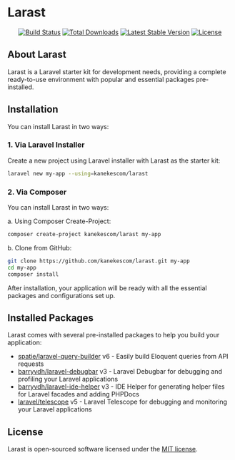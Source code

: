 # Larast

<p align="center">
<a href="https://github.com/kanekescom/larast/actions"><img src="https://github.com/kanekescom/larast/actions/workflows/tests.yml/badge.svg" alt="Build Status"></a>
<a href="https://packagist.org/packages/kanekescom/larast"><img src="https://img.shields.io/packagist/dt/kanekescom/larast" alt="Total Downloads"></a>
<a href="https://packagist.org/packages/kanekescom/larast"><img src="https://img.shields.io/packagist/v/kanekescom/larast" alt="Latest Stable Version"></a>
<a href="https://packagist.org/packages/kanekescom/larast"><img src="https://img.shields.io/github/license/kanekescom/larast" alt="License"></a>
</p>

## About Larast

Larast is a Laravel starter kit for development needs, providing a complete ready-to-use environment with popular and essential packages pre-installed.

## Installation

You can install Larast in two ways:

### 1. Via Laravel Installer

Create a new project using Laravel installer with Larast as the starter kit:

```bash
laravel new my-app --using=kanekescom/larast
```

### 2. Via Composer

You can install Larast in two ways:

a. Using Composer Create-Project:
```bash
composer create-project kanekescom/larast my-app
```

b. Clone from GitHub:
```bash
git clone https://github.com/kanekescom/larast.git my-app
cd my-app
composer install
```

After installation, your application will be ready with all the essential packages and configurations set up.

## Installed Packages

Larast comes with several pre-installed packages to help you build your application:

- [spatie/laravel-query-builder](https://github.com/spatie/laravel-query-builder) v6 - Easily build Eloquent queries from API requests
- [barryvdh/laravel-debugbar](https://github.com/barryvdh/laravel-debugbar) v3 - Laravel Debugbar for debugging and profiling your Laravel applications
- [barryvdh/laravel-ide-helper](https://github.com/barryvdh/laravel-ide-helper) v3 - IDE Helper for generating helper files for Laravel facades and adding PHPDocs
- [laravel/telescope](https://github.com/laravel/telescope) v5 - Laravel Telescope for debugging and monitoring your Laravel applications

## License

Larast is open-sourced software licensed under the [MIT license](https://opensource.org/licenses/MIT).
